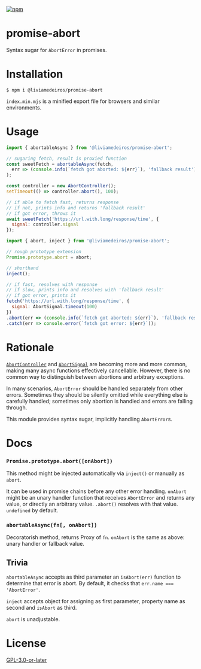 [![npm](https://img.shields.io/npm/v/@liviamedeiros/promise-abort.svg)](https://npmjs.com/package/@liviamedeiros/promise-abort)

# promise-abort

Syntax sugar for `AbortError` in promises.

# Installation

```console
$ npm i @liviamedeiros/promise-abort
```

`index.min.mjs` is a minified export file for browsers and similar environments.

# Usage

```mjs
import { abortableAsync } from '@liviamedeiros/promise-abort';

// sugaring fetch, result is proxied function
const sweetFetch = abortableAsync(fetch,
  err => (console.info(`fetch got aborted: ${err}`), 'fallback result')
);

const controller = new AbortController();
setTimeout(() => controller.abort(), 100);

// if able to fetch fast, returns response
// if not, prints info and returns 'fallback result'
// if got error, throws it
await sweetFetch('https://url.with.long/response/time', {
  signal: controller.signal
});
```

```mjs
import { abort, inject } from '@liviamedeiros/promise-abort';

// rough prototype extension
Promise.prototype.abort = abort;

// shorthand
inject();

// if fast, resolves with response
// if slow, prints info and resolves with 'fallback result'
// if got error, prints it
fetch('https://url.with.long/response/time', {
  signal: AbortSignal.timeout(100)
})
.abort(err => (console.info(`fetch got aborted: ${err}`), 'fallback result'))
.catch(err => console.error(`fetch got error: ${err}`));
```

# Rationale

[`AbortController`](https://developer.mozilla.org/en-US/docs/Web/API/AbortController) and [`AbortSignal`](https://developer.mozilla.org/en-US/docs/Web/API/AbortSignal) are becoming more and more common, making many async functions effectively cancellable. However, there is no common way to distinguish between abortions and arbitrary exceptions.

In many scenarios, `AbortError` should be handled separately from other errors. Sometimes they should be silently omitted while everything else is carefully handled; sometimes only abortion is handled and errors are falling through.

This module provides syntax sugar, implicitly handling `AbortError`s.

# Docs

### `Promise.prototype.abort([onAbort])`

This method might be injected automatically via `inject()` or manually as `abort`.

It can be used in promise chains before any other error handling. `onAbort` might be an unary handler function that receives `AbortError` and returns any value, or directly an arbitrary value. `.abort()` resolves with that value. `undefined` by default.

### `abortableAsync(fn[, onAbort])`

Decoratorish method, returns Proxy of `fn`. `onAbort` is the same as above: unary handler or fallback value.

## Trivia

`abortableAsync` accepts as third parameter an `isAbort(err)` function to determine that error is abort. By default, it checks that `err.name === 'AbortError'`.

`inject` accepts object for assigning as first parameter, property name as second and `isAbort` as third.

`abort` is unadjustable.

# License

[GPL-3.0-or-later](https://github.com/LiviaMedeiros/promise-abort/blob/master/LICENSE)
